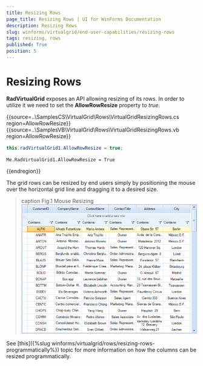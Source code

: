 ```yaml
---
title: Resizing Rows
page_title: Resizing Rows | UI for WinForms Documentation
description: Resizing Rows
slug: winforms/virtualgrid/end-user-capabilities/resizing-rows
tags: resizing, rows
published: True
position: 5
---
```


# Resizing Rows

__RadVirtualGrid__ exposes an API allowing resizing of its rows. In order to utilize it we need to set the __AllowRowResize__ property to *true*.

{{source=..\SamplesCS\VirtualGrid\Rows\VirtualGridResizingRows.cs region=AllowRowResize}} 
{{source=..\SamplesVB\VirtualGrid\Rows\VirtualGridResizingRows.vb region=AllowRowResize}}
````C#
this.radVirtualGrid1.AllowRowResize = true;

````
````VB.NET
Me.RadVirtualGrid1.AllowRowResize = True

```` 



{{endregion}}

The grid rows can be resized by end users simply by positioning the mouse over the horizontal grid line and dragging it to a desired size.

>caption Fig.1 Mouse Resizing<br>
![virtualgrid-end-user-capabilities-resizing-rows001](images/virtualgrid-end-user-capabilities-resizing-rows001.gif)

See [this]({%slug winforms/virtualgrid/rows/resizing-rows-programmatically%}) topic for more information on how the columns can be resized programmatically.
